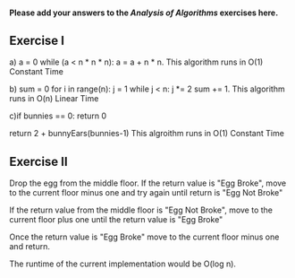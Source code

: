 #### Please add your answers to the ***Analysis of  Algorithms*** exercises here.

## Exercise I

a) a = 0 while (a < n * n * n): a = a + n * n. This algorithm runs in O(1) Constant Time


b) sum = 0 for i in range(n): j = 1 while j < n: j *= 2 sum += 1. This algorithm runs in O(n) Linear Time


c)if bunnies == 0: return 0

  return 2 + bunnyEars(bunnies-1)
  This algroithm runs in O(1) Constant Time

## Exercise II

Drop the egg from the middle floor. If the return value is "Egg Broke", move to the current floor minus one and try again until return is "Egg Not Broke"

If the return value from the middle floor is "Egg Not Broke", move to the current floor plus one until the return value is "Egg Broke"

Once the return value is "Egg Broke" move to the current floor minus one and return.

The runtime of the current implementation would be O(log n).

